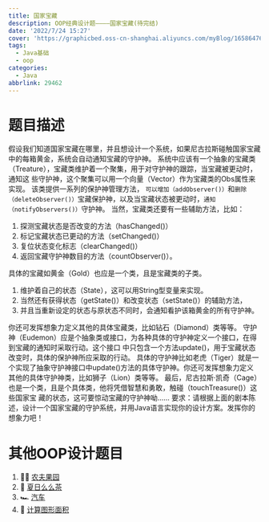 ```yaml
---
title: 国家宝藏
description: OOP经典设计题————国家宝藏(待完结)
date: '2022/7/24 15:27'
cover: 'https://graphicbed.oss-cn-shanghai.aliyuncs.com/myBlog/165864769494.png'
tags:
  - Java基础
  - oop
categories:
  - Java
abbrlink: 29462
---
```

# 题目描述
假设我们知道国家宝藏在哪里，并且想设计一个系统，如果尼古拉斯碰触国家宝藏中的每箱黄金，系统会自动通知宝藏的守护神。
系统中应该有一个抽象的宝藏类（Treature），宝藏类维护着一个聚集，用于对守护神的跟踪，当宝藏被更动时，通知这
些守护神，这个聚集可以用一个向量（Vector）作为宝藏类的Obs属性来实现。
该类提供一系列的保护神管理方法， `可以增加（addObserver()）`和`删除（deleteObserver()）`宝藏保护神，以及当宝藏状态被更动时，`通知（notifyObservers()）`守护神。
当然，宝藏类还要有一些辅助方法，比如：
1. 探测宝藏状态是否改变的方法（hasChanged()）
2. 标记宝藏状态已更动的方法（setChanged()）
3. 复位状态变化标志（clearChanged()）
4. 返回宝藏守护神数目的方法（countObserver()）。 

具体的宝藏如黄金（Gold）也应是一个类，且是宝藏类的子类。
1. 维护着自己的状态（State），这可以用String型变量来实现。 
2. 当然还有获得状态（getState()）和改变状态（setState()）的辅助方法， 
3. 并且当重新设定的状态与原状态不同时，会通知看护该箱黄金的所有守护神。 

你还可发挥想象力定义其他的具体宝藏类，比如钻石（Diamond）类等等。
守护神（Eudemon）应是个抽象类或接口，为各种具体的守护神定义一个接口，在得到宝藏的通知时采取行动。这个接口
中只包含一个方法update()，用于宝藏状态改变时，具体的保护神所应采取的行动。
具体的守护神比如老虎（Tiger）就是一个实现了抽象守护神接口中update()方法的具体守护神。你还可发挥想象力定义
其他的具体守护神类，比如狮子（Lion）类等等。
最后，尼古拉斯·凯奇（Cage）也是一个类，且是个具体类，他将凭借智慧和勇敢，触碰（touchTreasure()）这些国家宝
藏的状态，这可要惊动宝藏的守护神呦......
要求：请根据上面的剧本陈述，设计一个国家宝藏的守护系统，并用Java语言实现你的设计方案。发挥你的想象力吧！

# 其他OOP设计题目
1. 👨‍🌾 [农夫果园](/archives/57138.html)
2. 🍵 [夏日么么茶](/archives/15596.html)
3. 🏎️ [汽车](/archives/57139.html)
4. 🔢 [计算图形面积](/archives/27663.html)

